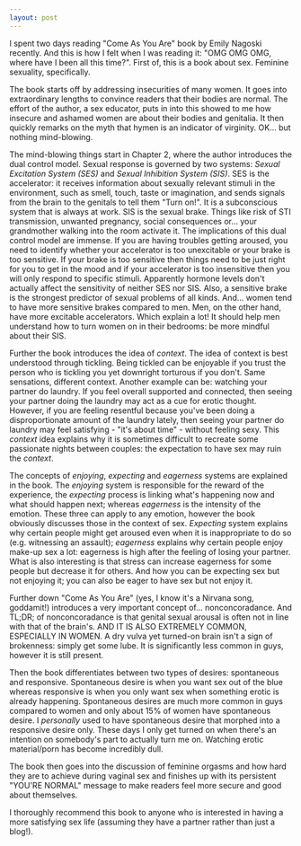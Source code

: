 ```yaml
---
layout: post
---
```


I spent two days reading "Come As You Are" book by Emily Nagoski recently. And
this is how I felt when I was reading it: "OMG OMG OMG, where have I been all
this time?". First of, this is a book about sex. Feminine sexuality,
specifically.

The book starts off by addressing insecurities of many women. It goes into
extraordinary lengths to convince readers that their bodies are normal. The
effort of the author, a sex educator, puts in into this showed to me how
insecure and ashamed women are about their bodies and genitalia. It then
quickly remarks on the myth that hymen is an indicator of virginity. OK... but
nothing mind-blowing.

The mind-blowing things start in Chapter 2, where the author introduces the
dual control model. Sexual response is governed by two systems: *Sexual
Excitation System (SES)* and *Sexual Inhibition System (SIS)*. SES is the
accelerator: it receives information about sexually relevant stimuli in the
environment, such as smell, touch, taste or imagination, and sends signals from
the brain to the genitals to tell them "Turn on!". It is a subconscious system
that is always at work. SIS is the sexual brake. Things like risk of STI
transmission, unwanted pregnancy, social consequences or... your grandmother
walking into the room activate it. The implications of this dual control model
are immense. If you are having troubles getting aroused, you need to identify
whether your accelerator is too unexcitable or your brake is too sensitive.  If
your brake is too sensitive then things need to be just right for you to get in
the mood and if your accelerator is too insensitive then you will only respond
to specific stimuli. Apparently hormone levels don't actually affect the
sensitivity of neither SES nor SIS. Also, a sensitive brake is the strongest
predictor of sexual problems of all kinds. And... women tend to have more
sensitive brakes compared to men. Men, on the other hand, have more excitable
accelerators.  Which explain a lot! It should help men understand how to turn
women on in their bedrooms: be more mindful about their SIS.

Further the book introduces the idea of *context*. The idea of context is best
understood through tickling. Being tickled can be enjoyable if you trust the
person who is tickling you yet downright torturous if you don't. Same
sensations, different context. Another example can be: watching your partner do
laundry. If you feel overall supported and connected, then seeing your partner
doing the laundry may act as a cue for erotic thought. However, if you are
feeling resentful because you've been doing a disproportionate amount of the
laundry lately, then seeing your partner do laundry may feel satisfying - "it's
about time" - without feeling sexy. This *context* idea explains why it is
sometimes difficult to recreate some passionate nights between couples: the
expectation to have sex may ruin the *context*.

The concepts of *enjoying*, *expecting* and *eagerness* systems are explained
in the book. The *enjoying* system is responsible for the reward of the
experience, the *expecting* process is linking what's happening now and what
should happen next; whereas *eagerness* is the intensity of the emotion. These
three can apply to any emotion, however the book obviously discusses those in
the context of sex. *Expecting* system explains why certain people might get
aroused even when it is inappropriate to do so (e.g. witnessing an assault);
*eagerness* explains why certain people enjoy make-up sex a lot: eagerness is
high after the feeling of losing your partner. What is also interesting is that
stress can increase eagerness for some people but decrease it for others. And
how you can be expecting sex but not enjoying it; you can also be eager to have
sex but not enjoy it.

Further down "Come As You Are" (yes, I know it's a Nirvana song, goddamit!)
introduces a very important concept of... nonconcoradance. And TL;DR; of
nonconcoradance is that genital sexual arousal is often not in line with that
of the brain's. AND IT IS ALSO EXTREMELY COMMON, ESPECIALLY IN WOMEN. A dry
vulva yet turned-on brain isn't a sign of brokenness: simply get some lube. It
is significantly less common in guys, however it is still present.

Then the book differentiates between two types of desires: spontaneous and
responsive. Spontaneous desire is when you want sex out of the blue whereas
responsive is when you only want sex when something erotic is already
happening. Spontaneous desires are much more common in guys compared to women
and only about 15% of women have spontaneous desire. I *personally* used to
have spontaneous desire that morphed into a responsive desire only. These days I
only get turned on when there's an intention on somebody's part to actually
turn me on. Watching erotic material/porn has become incredibly dull.

The book then goes into the discussion of feminine orgasms and how hard they
are to achieve during vaginal sex and finishes up with its persistent "YOU'RE
NORMAL" message to make readers feel more secure and good about themselves.

I thoroughly recommend this book to anyone who is interested in having a more
satisfying sex life (assuming they have a partner rather than just a blog!).
